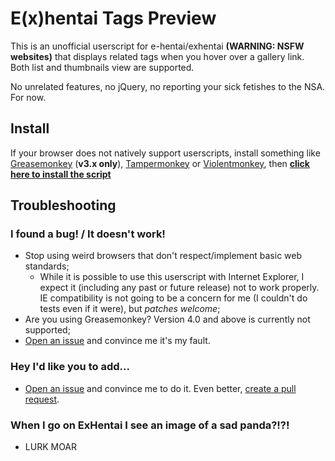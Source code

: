 # E(x)hentai Tags Preview
This is an unofficial userscript for e-hentai/exhentai **(WARNING: NSFW websites)** that displays related tags when you hover over a gallery link. Both list and thumbnails view are supported.

No unrelated features, no jQuery, no reporting your sick fetishes to the NSA. For now.

## Install
If your browser does not natively support userscripts, install something like [Greasemonkey](https://addons.mozilla.org/en-US/firefox/addon/greasemonkey/) (**v3.x only**), [Tampermonkey](https://tampermonkey.net/) or [Violentmonkey](https://violentmonkey.github.io/get-it/), then **[click here to install the script](https://raw.githubusercontent.com/fp555/exh-tags-preview/master/script.user.js)**

## Troubleshooting
### I found a bug! / It doesn't work!
- Stop using weird browsers that don't respect/implement basic web standards;
  - While it is possible to use this userscript with Internet Explorer, I expect it (including any past or future release) not to work properly. IE compatibility is not going to be a concern for me (I couldn't do tests even if it were), but *patches welcome*;
- Are you using Greasemonkey? Version 4.0 and above is currently not supported;
- [Open an issue](https://github.com/fp555/exh-tags-preview/issues/new) and convince me it's my fault.

### Hey I'd like you to add...
- [Open an issue](https://github.com/fp555/exh-tags-preview/issues/new) and convince me to do it. Even better, [create a pull request](https://help.github.com/articles/creating-a-pull-request/).

### When I go on ExHentai I see an image of a sad panda?!?!
- LURK MOAR
